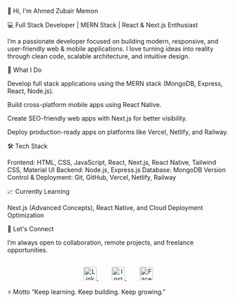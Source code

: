 👋 Hi, I'm Ahmed Zubair Memon

💻 Full Stack Developer | MERN Stack | React & Next.js Enthusiast

I’m a passionate developer focused on building modern, responsive, and user-friendly web & mobile applications.
I love turning ideas into reality through clean code, scalable architecture, and intuitive design.

🚀 What I Do

Develop full stack applications using the MERN stack (MongoDB, Express, React, Node.js).

Build cross-platform mobile apps using React Native.

Create SEO-friendly web apps with Next.js for better visibility.

Deploy production-ready apps on platforms like Vercel, Netlify, and Railway.

🛠️ Tech Stack

Frontend: HTML, CSS, JavaScript, React, Next.js, React Native, Tailwind CSS, Material UI
Backend: Node.js, Express.js
Database: MongoDB
Version Control & Deployment: Git, GitHub, Vercel, Netlify, Railway

📈 Currently Learning

Next.js (Advanced Concepts), React Native, and Cloud Deployment Optimization

💬 Let's Connect

I’m always open to collaboration, remote projects, and freelance opportunities.

<div align="center" style="margin-top: 30px;">
  <a href="https://www.linkedin.com/in/ahmed-zubair-memon-8ba401317/" target="_blank" style="margin: 0 15px;">
    <img src="https://cdn.jsdelivr.net/gh/simple-icons/simple-icons/icons/linkedin.svg" alt="LinkedIn" width="30">
  </a>
  <a href="https://www.instagram.com/Ahmed_zubair_memon" target="_blank" style="margin: 0 15px;">
    <img src="https://cdn.jsdelivr.net/gh/simple-icons/simple-icons/icons/instagram.svg" alt="Instagram" width="30">
  </a>
  <a href="https://www.facebook.com/ahmedzubair.memon?mibextid=ZbWKwL" target="_blank" style="margin: 0 15px;">
    <img src="https://cdn.jsdelivr.net/gh/simple-icons/simple-icons/icons/facebook.svg" alt="Facebook" width="30">
  </a>
</div>

⚡ Motto
“Keep learning. Keep building. Keep growing.”
